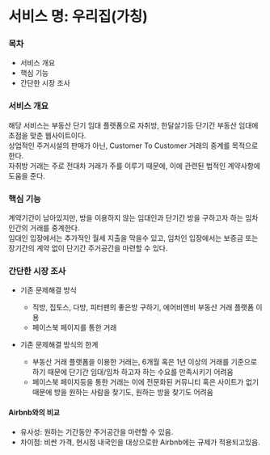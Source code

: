 # 서비스 명: 우리집(가칭)

### 목차

* 서비스 개요 
* 핵심 기능
* 간단한 시장 조사

### 서비스 개요

 해당 서비스는 부동산 단기 임대 플랫폼으로 자취방, 한달살기등 단기간 부동산 임대에 초점을 맞춘 웹사이트이다.  
 상업적인 주거시설의 판매가 아닌, Customer To Customer 거래의 중계를 목적으로 한다.  
 자취방 거래는 주로 전대차 거래가 주를 이루기 때문에, 이에 관련된 법적인 계약사항에 도움을 준다.
 
### 핵심 기능

 계약기간이 남아있지만, 방을 이용하지 않는 임대인과 단기간 방을 구하고자 하는 임차인간의 거래를 중계한다.  
 임대인 입장에서는 추가적인 월세 지출을 막을수 있고, 임차인 입장에서는 보증금 또는 장기간의 계약 없이 단기간 주거공간을 마련할 수 있다.  
 
 
### 간단한 시장 조사
 * 기존 문제해결 방식
    * 직방, 집토스, 다방, 피터팬의 좋은방 구하기, 에어비앤비 부동산 거래 플랫폼 이용
    * 페이스북 페이지를 통한 거래
    
 * 기존 문제해결 방식의 한계
    * 부동산 거래 플랫폼을 이용한 거래는, 6개월 혹은 1년 이상의 거래를 기준으로 하기 때문에
    단기간 임대/임차 하고자 하는 수요를 만족시키기 어려움
    * 페이스북 페이지등을 통한 거래는 이에 전문화된 커뮤니티 혹은 사이트가 없기 때문에
    방을 원하는 사람을 찾기도, 원하는 방을 찾기도 어려움
 
 #### Airbnb와의 비교
  * 유사성: 원하는 기간동안 주거공간을 마련할 수 있음.
  * 차이점: 비싼 가격, 현시점 내국인을 대상으로한 Airbnb에는 규제가 적용되고있음.
  

